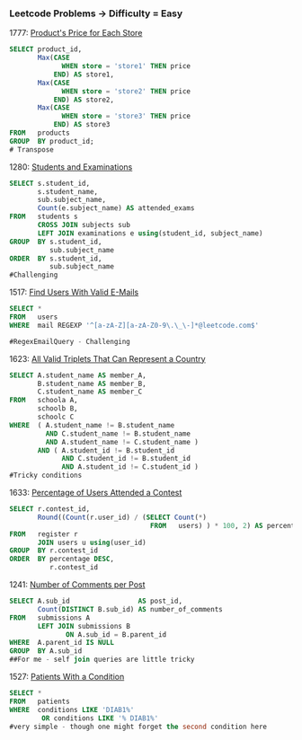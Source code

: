 ### Leetcode Problems -> Difficulty = Easy

1777: [Product's Price for Each Store](https://leetcode.com/problems/products-price-for-each-store/)

```sql
SELECT product_id,
       Max(CASE
             WHEN store = 'store1' THEN price
           END) AS store1,
       Max(CASE
             WHEN store = 'store2' THEN price
           END) AS store2,
       Max(CASE
             WHEN store = 'store3' THEN price
           END) AS store3
FROM   products
GROUP  BY product_id; 
# Transpose
```
1280: [Students and Examinations](https://leetcode.com/problems/students-and-examinations/)

~~~sql
SELECT s.student_id,
       s.student_name,
       sub.subject_name,
       Count(e.subject_name) AS attended_exams
FROM   students s
       CROSS JOIN subjects sub
       LEFT JOIN examinations e using(student_id, subject_name)
GROUP  BY s.student_id,
          sub.subject_name
ORDER  BY s.student_id,
          sub.subject_name
#Challenging
~~~
1517: [Find Users With Valid E-Mails](https://leetcode.com/problems/find-users-with-valid-e-mails/)

```sql
SELECT *
FROM   users
WHERE  mail REGEXP '^[a-zA-Z][a-zA-Z0-9\.\_\-]*@leetcode.com$'

#RegexEmailQuery - Challenging
```
1623: [All Valid Triplets That Can Represent a Country](https://leetcode.com/problems/all-valid-triplets-that-can-represent-a-country/)

```sql
SELECT A.student_name AS member_A,
       B.student_name AS member_B,
       C.student_name AS member_C
FROM   schoola A,
       schoolb B,
       schoolc C
WHERE  ( A.student_name != B.student_name
         AND C.student_name != B.student_name
         AND A.student_name != C.student_name )
       AND ( A.student_id != B.student_id
             AND C.student_id != B.student_id
             AND A.student_id != C.student_id ) 
#Tricky conditions    
```

1633: [Percentage of Users Attended a Contest](https://leetcode.com/problems/percentage-of-users-attended-a-contest/)

```sql
SELECT r.contest_id,
       Round((Count(r.user_id) / (SELECT Count(*)
                                   FROM   users) ) * 100, 2) AS percentage
FROM   register r
       JOIN users u using(user_id)
GROUP  BY r.contest_id
ORDER  BY percentage DESC,
          r.contest_id 
```
1241: [Number of Comments per Post](https://leetcode.com/problems/number-of-comments-per-post/)

```sql
SELECT A.sub_id                 AS post_id,
       Count(DISTINCT B.sub_id) AS number_of_comments
FROM   submissions A
       LEFT JOIN submissions B
              ON A.sub_id = B.parent_id
WHERE  A.parent_id IS NULL
GROUP  BY A.sub_id 
##For me - self join queries are little tricky
```

1527: [Patients With a Condition](https://leetcode.com/problems/patients-with-a-condition/)

```sql
SELECT *
FROM   patients
WHERE  conditions LIKE 'DIAB1%'
        OR conditions LIKE '% DIAB1%' 
#very simple - though one might forget the second condition here
```